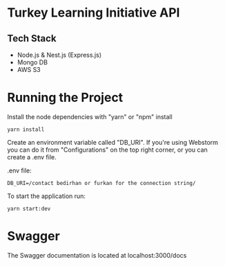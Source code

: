 # Turkey Learning Initiative API

## Tech Stack
- Node.js & Nest.js (Express.js)
- Mongo DB
- AWS S3

# Running the Project

Install the node dependencies with "yarn" or "npm" install
```console
yarn install
```
Create an environment variable called "DB_URI". If you're using Webstorm you can do it from "Configurations" on the top right corner, or you can create a .env file.

.env file:
```
DB_URI=/contact bedirhan or furkan for the connection string/
```

To start the application run:

```console
yarn start:dev
```

# Swagger

The Swagger documentation is located at localhost:3000/docs
